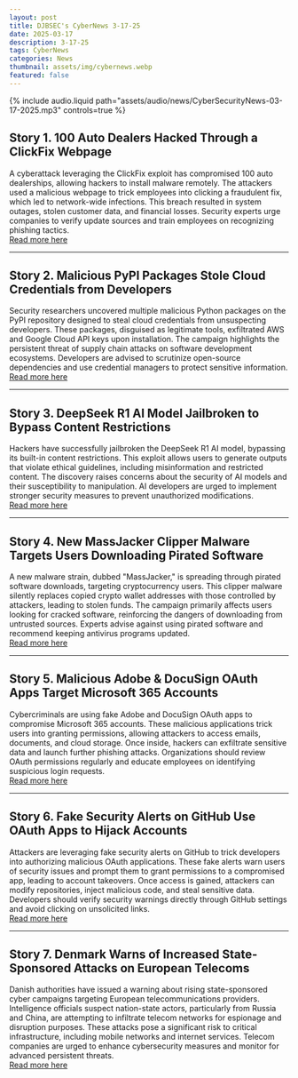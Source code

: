 ```yaml
---
layout: post
title: DJBSEC's CyberNews 3-17-25
date: 2025-03-17
description: 3-17-25
tags: CyberNews
categories: News
thumbnail: assets/img/cybernews.webp
featured: false
---
```



<div class="row mt-3">
    <div class="col-sm mt-3 mt-md-0">
        {% include audio.liquid path="assets/audio/news/CyberSecurityNews-03-17-2025.mp3" controls=true %}
    </div>
</div>


## Story 1. 100 Auto Dealers Hacked Through a ClickFix Webpage
A cyberattack leveraging the ClickFix exploit has compromised 100 auto dealerships, allowing hackers to install malware remotely. The attackers used a malicious webpage to trick employees into clicking a fraudulent fix, which led to network-wide infections. This breach resulted in system outages, stolen customer data, and financial losses. Security experts urge companies to verify update sources and train employees on recognizing phishing tactics.  
[Read more here](https://cybersecuritynews.com/100-auto-dealers-hacked-with-a-clickfix-webpage/)

---

## Story 2. Malicious PyPI Packages Stole Cloud Credentials from Developers
Security researchers uncovered multiple malicious Python packages on the PyPI repository designed to steal cloud credentials from unsuspecting developers. These packages, disguised as legitimate tools, exfiltrated AWS and Google Cloud API keys upon installation. The campaign highlights the persistent threat of supply chain attacks on software development ecosystems. Developers are advised to scrutinize open-source dependencies and use credential managers to protect sensitive information.  
[Read more here](https://thehackernews.com/2025/03/malicious-pypi-packages-stole-cloud.html)

---

## Story 3. DeepSeek R1 AI Model Jailbroken to Bypass Content Restrictions
Hackers have successfully jailbroken the DeepSeek R1 AI model, bypassing its built-in content restrictions. This exploit allows users to generate outputs that violate ethical guidelines, including misinformation and restricted content. The discovery raises concerns about the security of AI models and their susceptibility to manipulation. AI developers are urged to implement stronger security measures to prevent unauthorized modifications.  
[Read more here](https://cybersecuritynews.com/deepseek-r1-jailbreaked/)

---

## Story 4. New MassJacker Clipper Malware Targets Users Downloading Pirated Software
A new malware strain, dubbed "MassJacker," is spreading through pirated software downloads, targeting cryptocurrency users. This clipper malware silently replaces copied crypto wallet addresses with those controlled by attackers, leading to stolen funds. The campaign primarily affects users looking for cracked software, reinforcing the dangers of downloading from untrusted sources. Experts advise against using pirated software and recommend keeping antivirus programs updated.  
[Read more here](https://securityaffairs.com/175433/malware/new-massjacker-clipper-targets-pirated-software-seekers.html)

---

## Story 5. Malicious Adobe & DocuSign OAuth Apps Target Microsoft 365 Accounts
Cybercriminals are using fake Adobe and DocuSign OAuth apps to compromise Microsoft 365 accounts. These malicious applications trick users into granting permissions, allowing attackers to access emails, documents, and cloud storage. Once inside, hackers can exfiltrate sensitive data and launch further phishing attacks. Organizations should review OAuth permissions regularly and educate employees on identifying suspicious login requests.  
[Read more here](https://www.bleepingcomputer.com/news/security/malicious-adobe-docusign-oauth-apps-target-microsoft-365-accounts/)

---

## Story 6. Fake Security Alerts on GitHub Use OAuth Apps to Hijack Accounts
Attackers are leveraging fake security alerts on GitHub to trick developers into authorizing malicious OAuth applications. These fake alerts warn users of security issues and prompt them to grant permissions to a compromised app, leading to account takeovers. Once access is gained, attackers can modify repositories, inject malicious code, and steal sensitive data. Developers should verify security warnings directly through GitHub settings and avoid clicking on unsolicited links.  
[Read more here](https://www.bleepingcomputer.com/news/security/fake-security-alert-issues-on-github-use-oauth-app-to-hijack-accounts/)

---

## Story 7. Denmark Warns of Increased State-Sponsored Attacks on European Telecoms
Danish authorities have issued a warning about rising state-sponsored cyber campaigns targeting European telecommunications providers. Intelligence officials suspect nation-state actors, particularly from Russia and China, are attempting to infiltrate telecom networks for espionage and disruption purposes. These attacks pose a significant risk to critical infrastructure, including mobile networks and internet services. Telecom companies are urged to enhance cybersecurity measures and monitor for advanced persistent threats.  
[Read more here](https://securityaffairs.com/175479/intelligence/denmark-warns-of-increased-state-sponsored-campaigns-targeting-the-european-telcos.html)
```
